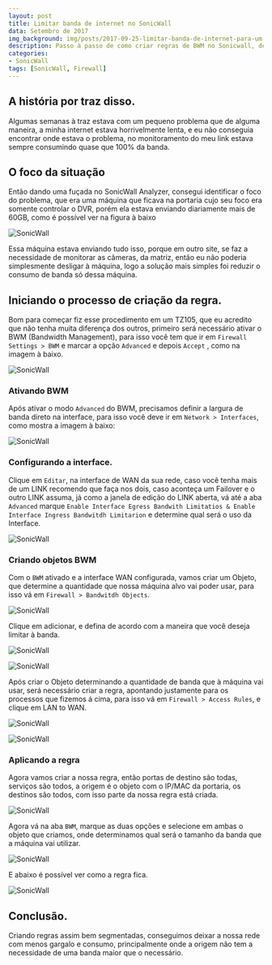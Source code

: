 ```yaml
---
layout: post
title: Limitar banda de internet no SonicWall
data: Setembro de 2017
img_background: img/posts/2017-09-25-limitar-banda-de-internet-para-um-objeto-ou-grupo-no-sonicwall/sonicwall-banner.png
description: Passo à passo de como criar regras de BWM no Sonicwall, deixando a rede bem segmentada e com menos gargalo, evitando o consumo descessário da banda de internet.
categories:
- SonicWall
tags: [SonicWall, Firewall]
---
```



## A história por traz disso.

Algumas semanas à traz estava com um pequeno problema que de alguma maneira, a minha internet estava horrivelmente lenta, e eu não conseguia encontrar onde estava o problema, no monitoramento do meu link estava sempre consumindo quase que 100% da banda.


## O foco da situação

Então dando uma fuçada no SonicWall Analyzer, consegui identificar o foco do problema, que era uma máquina que ficava na portaria cujo seu foco era somente controlar o DVR, porém ela estava enviando diariamente mais de 60GB, como é possível ver na figura à baixo

![SonicWall](/img/posts/2017-09-25-limitar-banda-de-internet-para-um-objeto-ou-grupo-no-sonicwall/01.PNG)

Essa máquina estava enviando tudo isso, porque em outro site, se faz a necessidade de monitorar as câmeras, da matriz, então eu não poderia simplesmente desligar à máquina, logo a solução mais simples foi reduzir o consumo de banda só dessa máquina.

## Iniciando o processo de criação da regra.

Bom para começar fiz esse procedimento em um TZ105, que eu acredito que não tenha muita diferença dos outros, primeiro será necessário ativar o BWM (Bandwidth Management), para isso você tem que ir em `Firewall Settings > BWM` e marcar a opção `Advanced` e depois `Accept` , como na imagem à baixo.

![SonicWall](/img/posts/2017-09-25-limitar-banda-de-internet-para-um-objeto-ou-grupo-no-sonicwall/02.PNG)

### Ativando BWM

Após ativar o modo `Advanced` do BWM, precisamos definir a largura de banda direto na interface, para isso você deve ir em `Network > Interfaces`, como mostra a imagem à baixo:

![SonicWall](/img/posts/2017-09-25-limitar-banda-de-internet-para-um-objeto-ou-grupo-no-sonicwall/03.PNG)

### Configurando a interface.

Clique em `Editar`, na interface de WAN da sua rede, caso você tenha mais de um LINK recomendo que faça nos dois, caso aconteça um Failover e o outro LINK assuma, já como a janela de edição do LINK aberta, vá até a aba `Advanced` marque `Enable Interface Egress Bandwith Limitatios & Enable Interface Ingress Bandwitdh Limitarion` e determine qual será o uso da Interface.

![SonicWall](/img/posts/2017-09-25-limitar-banda-de-internet-para-um-objeto-ou-grupo-no-sonicwall/04.PNG)

### Criando objetos BWM

Com o `BWM` ativado e a interface WAN configurada, vamos criar um Objeto, que determine a quantidade que nossa máquina alvo vai poder usar, para isso vá em `Firewall > Bandwitdh Objects`.

![SonicWall](/img/posts/2017-09-25-limitar-banda-de-internet-para-um-objeto-ou-grupo-no-sonicwall/06.PNG)

Clique em adicionar, e defina de acordo com a maneira que você deseja limitar à banda.

![SonicWall](/img/posts/2017-09-25-limitar-banda-de-internet-para-um-objeto-ou-grupo-no-sonicwall/07.PNG)

![SonicWall](/img/posts/2017-09-25-limitar-banda-de-internet-para-um-objeto-ou-grupo-no-sonicwall/08.PNG)

Após criar o Objeto determinando a quantidade de banda que à máquina vai usar, será necessário criar a regra, apontando justamente para os processos que fizemos á cima, para isso vá em `Firewall > Access Rules`, e clique em LAN to WAN.

![SonicWall](/img/posts/2017-09-25-limitar-banda-de-internet-para-um-objeto-ou-grupo-no-sonicwall/09.PNG)

![SonicWall](/img/posts/2017-09-25-limitar-banda-de-internet-para-um-objeto-ou-grupo-no-sonicwall/10.PNG)

### Aplicando a regra

Agora vamos criar a nossa regra, então portas de destino são todas, serviços são todos, a origem é o objeto com o IP/MAC da portaria, os destinos são todos, com isso parte da nossa regra está criada.

![SonicWall](/img/posts/2017-09-25-limitar-banda-de-internet-para-um-objeto-ou-grupo-no-sonicwall/12.PNG)

Agora vá na aba `BWM`, marque as duas opções e selecione em ambas o objeto que criamos, onde determinamos qual será o tamanho da banda que a máquina vai utilizar.

![SonicWall](/img/posts/2017-09-25-limitar-banda-de-internet-para-um-objeto-ou-grupo-no-sonicwall/13.PNG)

E abaixo é possível ver como a regra fica.

![SonicWall](/img/posts/2017-09-25-limitar-banda-de-internet-para-um-objeto-ou-grupo-no-sonicwall/14.PNG)

## Conclusão.

Criando regras assim bem segmentadas, conseguimos deixar a nossa rede com menos gargalo e consumo, principalmente onde a origem não tem a necessidade de uma banda maior que o necessário.



